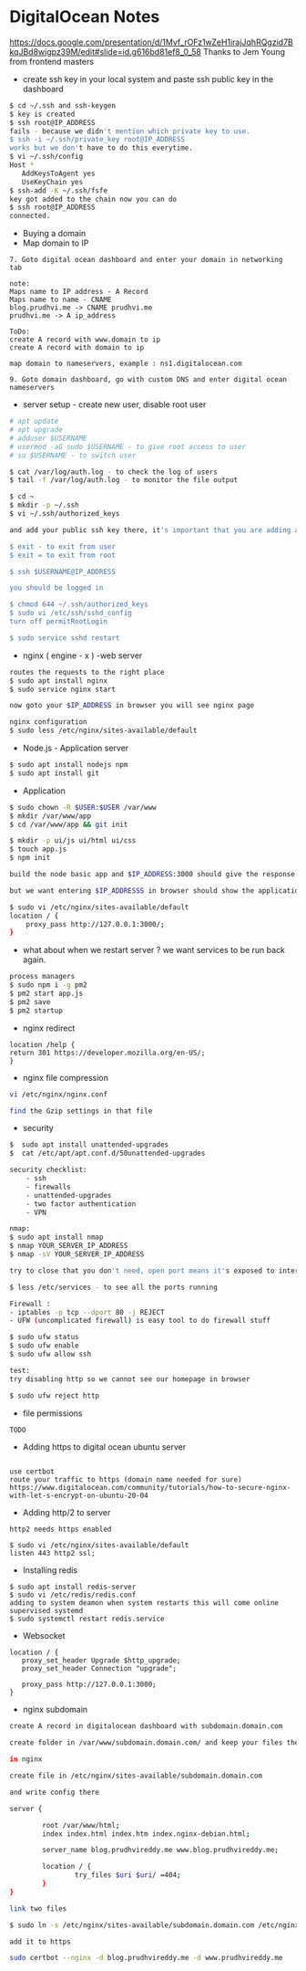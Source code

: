 
# DigitalOcean Notes

https://docs.google.com/presentation/d/1Mvf_rOFz1wZeH1irajJqhRQgzid7BkqJBd8wigpz39M/edit#slide=id.g616bd81ef8_0_58
Thanks to Jem Young from frontend masters

-  create ssh key in your local system and paste ssh public key in the dashboard 
 ```bash
$ cd ~/.ssh and ssh-keygen
$ key is created
$ ssh root@IP_ADDRESS
fails - because we didn't mention which private key to use.
$ ssh -i ~/.ssh/private_key root@IP_ADDRESS
works but we don't have to do this everytime. 
$ vi ~/.ssh/config
Host * 
	AddKeysToAgent yes
	UseKeyChain yes
$ ssh-add -K ~/.ssh/fsfe
key got added to the chain now you can do
$ ssh root@IP_ADDRESS
connected.
```
- Buying a domain
- Map domain to IP
```
7. Goto digital ocean dashboard and enter your domain in networking tab

note: 
Maps name to IP address - A Record
Maps name to name - CNAME 
blog.prudhvi.me -> CNAME prudhvi.me
prudhvi.me -> A ip_address

ToDo: 
create A record with www.domain to ip
create A record with domain to ip

map domain to nameservers, example : ns1.digitalocean.com

9. Goto domain dashboard, go with custom DNS and enter digital ocean nameservers
```

- server setup - create new user, disable root user
```bash
# apt update
# apt upgrade
# adduser $USERNAME 
# usermod -aG sudo $USERNAME - to give root access to user
# su $USERNAME - to switch user

$ cat /var/log/auth.log - to check the log of users
$ tail -f /var/log/auth.log - to monitor the file output

$ cd ~
$ mkdir -p ~/.ssh
$ vi ~/.ssh/authorized_keys

and add your public ssh key there, it's important that you are adding as user and not as root

$ exit - to exit from user
$ exit = to exit from root

$ ssh $USERNAME@IP_ADDRESS

you should be logged in

$ chmod 644 ~/.ssh/authorized_keys
$ sudo vi /etc/ssh/sshd_config
turn off permitRootLogin

$ sudo service sshd restart
```

- nginx ( engine - x ) -web server
```bash
routes the requests to the right place
$ sudo apt install nginx
$ sudo service nginx start

now goto your $IP_ADDRESS in browser you will see nginx page

nginx configuration
$ sudo less /etc/nginx/sites-available/default
```
- Node.js  - Application server
```bash 
$ sudo apt install nodejs npm
$ sudo apt install git
```
- Application 
```bash 
$ sudo chown -R $USER:$USER /var/www
$ mkdir /var/www/app
$ cd /var/www/app && git init

$ mkdir -p ui/js ui/html ui/css
$ touch app.js
$ npm init

build the node basic app and $IP_ADDRESS:3000 should give the response

but we want entering $IP_ADDRESSS in browser should show the application response

$ sudo vi /etc/nginx/sites-available/default
location / {
	proxy_pass http://127.0.0.1:3000/;
}
```
- what about when we restart server ? we want services to be run back again.

```bash
process managers
$ sudo npm i -g pm2
$ pm2 start app.js
$ pm2 save
$ pm2 startup
```
- nginx redirect
```
location /help {
return 301 https://developer.mozilla.org/en-US/;
}
```

- nginx file compression
```bash
vi /etc/nginx/nginx.conf

find the Gzip settings in that file

```

- security

```bash 
$  sudo apt install unattended-upgrades
$  cat /etc/apt/apt.conf.d/50unattended-upgrades 

security checklist:
	- ssh
	- firewalls
	- unattended-upgrades
	- two factor authentication
	- VPN

nmap:
$ sudo apt install nmap
$ nmap YOUR_SERVER_IP_ADDRESS
$ nmap -sV YOUR_SERVER_IP_ADDRESS

try to close that you don't need, open port means it's exposed to internet and someone gonna find if any vulnerabilities show up

$ less /etc/services - to see all the ports running

Firewall :
- iptables -p tcp --dport 80 -j REJECT
- UFW (uncomplicated firewall) is easy tool to do firewall stuff

$ sudo ufw status
$ sudo ufw enable
$ sudo ufw allow ssh

test:
try disabling http so we cannot see our homepage in browser

$ sudo ufw reject http

```

- file permissions 
```bash 
TODO 
```

- Adding https to digital ocean ubuntu server 
```

use certbot
route your traffic to https (domain name needed for sure)
https://www.digitalocean.com/community/tutorials/how-to-secure-nginx-with-let-s-encrypt-on-ubuntu-20-04
```

- Adding http/2 to server
```
http2 needs https enabled

$ sudo vi /etc/nginx/sites-available/default
listen 443 http2 ssl;

```

- Installing redis 
```
$ sudo apt install redis-server
$ sudo vi /etc/redis/redis.conf
adding to system deamon when system restarts this will come online
supervised systemd 
$ sudo systemctl restart redis.service

```

- Websocket 
```
location / {
   proxy_set_header Upgrade $http_upgrade;
   proxy_set_header Connection "upgrade";

   proxy_pass http://127.0.0.1:3000;
}

```

- nginx subdomain 
```bash 
create A record in digitalocean dashboard with subdomain.domain.com

create folder in /var/www/subdomain.domain.com/ and keep your files there

in nginx 

create file in /etc/nginx/sites-available/subdomain.domain.com 

and write config there 

server {

        root /var/www/html;
        index index.html index.htm index.nginx-debian.html;

        server_name blog.prudhvireddy.me www.blog.prudhvireddy.me;

        location / {
                try_files $uri $uri/ =404;
        }
}

link two files 

$ sudo ln -s /etc/nginx/sites-available/subdomain.domain.com /etc/nginx/sites-enabled/subdomain.domain.com 

add it to https 

sudo certbot --nginx -d blog.prudhvireddy.me -d www.prudhvireddy.me

```
